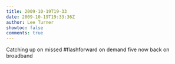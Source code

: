 ```yaml
---
title: 2009-10-19T19-33
date: 2009-10-19T19:33:36Z
author: Lee Turner
showtoc: false
comments: true
---
```


Catching up on missed #flashforward on demand five now back on broadband

